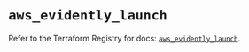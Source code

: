 # `aws_evidently_launch`

Refer to the Terraform Registry for docs: [`aws_evidently_launch`](https://registry.terraform.io/providers/hashicorp/aws/6.8.0/docs/resources/evidently_launch).
